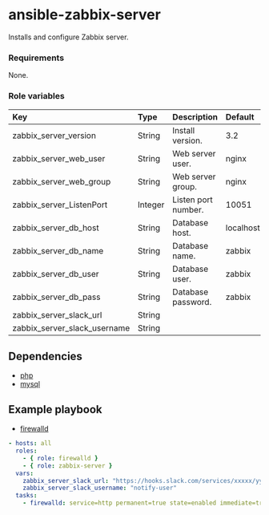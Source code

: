 # ansible-zabbix-server
Installs and configure Zabbix server.

### Requirements
None.

### Role variables
|Key|Type|Description|Default|
|:--|:---|:----------|:------|
|zabbix_server_version|String|Install version.|3.2|
|zabbix_server_web_user|String|Web server user.|nginx|
|zabbix_server_web_group|String|Web server group.|nginx|
|zabbix_server_ListenPort|Integer|Listen port number.|10051|
|zabbix_server_db_host|String|Database host.|localhost|
|zabbix_server_db_name|String|Database name.|zabbix|
|zabbix_server_db_user|String|Database user.|zabbix|
|zabbix_server_db_pass|String|Database password.|zabbix|
|zabbix_server_slack_url|String|||
|zabbix_server_slack_username|String|||

## Dependencies
+ [php](https://github.com/shomatan/ansible-php.git)
+ [mysql](https://github.com/shomatan/ansible-mysql.git)

## Example playbook
+ [firewalld](https://github.com/shomatan/ansible-firewalld.git)

```yaml
- hosts: all
  roles:
    - { role: firewalld }
    - { role: zabbix-server }
  vars:
    zabbix_server_slack_url: "https://hooks.slack.com/services/xxxxx/yyyyy/zzzzz"
    zabbix_server_slack_username: "notify-user"    
  tasks:  
    - firewalld: service=http permanent=true state=enabled immediate=true
```
